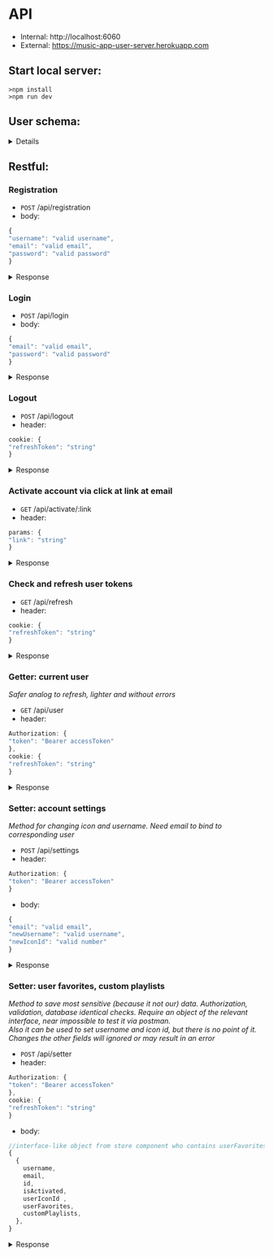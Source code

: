 # API
- Internal: http://localhost:6060
- External: https://music-app-user-server.herokuapp.com

## Start local server: 
```
>npm install
>npm run dev
```
## User schema:
<details>  

```typescript
{
  username: {type: String, required: true},
  email: {type: String, unique: true, required: true},
  password: {type: String, required: true},
  isActivated: {type: Boolean, default: false},
  activationLink: {type: String},
  userIconId : {type: Number, required: true},
  userFavorites: {
    tracks: {type: [Number], default: []},
    albums: {type: [Number], default: []},
    artists: {type: [Number], default: []},
    playlists: {type: [Number], default: []},
    radio: {type: [Number], default: []},
  },
  customPlaylists: {type: [{
    id: {type: String},
    title: {type: String},
    creator: {
      name: {type: String}
    },
    tracks: {
      data: {type: [Number]}
    },
    nb_tracks: {type: Number},
  }], default: []}
}
```
      
</details>

## Restful:
### Registration
- `POST` /api/registration
- body: 
```js
{
"username": "valid username",
"email": "valid email",
"password": "valid password"
}
```
<details>  
<summary>Response</summary>

- `200` `OK` 
```js
{
  {
  username,
  email,
  id, //database id
  isActivated,
  userIconId ,
  userFavorites,
  customPlaylists,
  },
  accessToken,
  refreshToken;  //set at cookie 
}
```
Errors:
- `400` (BadRequest) + message:
  - validation error: **'Validation error'**
  - db error (email already taken): **'Email is already taken: ${email}'**
  - mail service error (extreme rare): **'Sending mail error. Log: ', err**
      
</details>  
  

### Login
- `POST` /api/login
- body: 
```js
{
"email": "valid email",
"password": "valid password"
}
```
<details>  
<summary>Response</summary>

- `200` `OK` 
```js
{
  {
  username,
  email,
  id, //database id
  isActivated,
  userIconId ,
  userFavorites,
  customPlaylists,
  },
  accessToken,
  refreshToken;  //set at cookie
}
```
Errors:
- `400` (BadRequest) + message:
  - email is not found: **'Incorrect email'**
  - wrong password: **'Incorrect password'**
      
</details>  

### Logout
- `POST` /api/logout
- header: 
```js
cookie: {
"refreshToken": "string"
}
```
<details>  
<summary>Response</summary>

- `200` `OK` 
```js
{
  deleteResult; //special JWT type, not useful at all
}
```
</details>  

### Activate account via click at link at email
- `GET` /api/activate/:link
- header: 
```js
params: {
"link": "string"
}
```
<details>  
<summary>Response</summary>

- `200` `OK` 
```js
//redirect to https://dashaermolich-rs-clone.netlify.app/welcome
```
Errors:
- `400` (BadRequest) + message:
  - wrong link: **'Incorrect activation link'**
      
</details>  

### Check and refresh user tokens
- `GET` /api/refresh
- header: 
```js
cookie: {
"refreshToken": "string"
}
```
<details>  
<summary>Response</summary>

- `200` `OK` 
```js
{
  {
  username,
  email,
  id, //database id
  isActivated,
  userIconId ,
  userFavorites,
  customPlaylists,
  },
  accessToken,
  refreshToken;  //set at cookie 
}
```
Errors:
- `401` (UnauthorizedError), message: **'Пользователь не авторизован'**
  - no refresh token
  - invalid token or not exist in db
      
</details>  

### Getter: current user
*Safer analog to refresh, lighter and without errors*
- `GET` /api/user
- header: 
```js
Authorization: {
"token": "Bearer accessToken"
},
cookie: {
"refreshToken": "string"
}
```
<details>  
<summary>Response</summary>

- `200` `OK` 
```js
{
  {
  username,
  email,
  id, //database id
  isActivated,
  userIconId ,
  userFavorites,
  customPlaylists,
  },
  accessToken,
  refreshToken;  //set at cookie 
}
```
- No/invalid refresh token: 
```js
{ }
```
</details>  

### Setter: account settings
*Method for changing icon and username. Need email to bind to corresponding user*
- `POST` /api/settings
- header: 
```js
Authorization: {
"token": "Bearer accessToken"
}
```
- body: 
```js
{
"email": "valid email",
"newUsername": "valid username",
"newIconId": "valid number"
}
```
<details>  
<summary>Response</summary>

- `200` `OK` 
```js
{
  {
  username,
  email,
  id, //database id
  isActivated,
  userIconId ,
  userFavorites,
  customPlaylists,
  }
}
```
Errors:
- `400` (BadRequest) + message:
  - validation error: **'Validation error'**
  - db error (no taken email): **'Incorrect email'**
      
</details>  

### Setter: user favorites, custom playlists
*Method to save most sensitive (because it not our) data. Authorization, validation, database identical checks. Require an object of the relevant interface, near impossible to test it via postman.*  
*Also it can be used to set username and icon id, but there is no point of it. Changes the other fields will ignored or may result in an error*
- `POST` /api/setter
- header: 
```js
Authorization: {
"token": "Bearer accessToken"
},
cookie: {
"refreshToken": "string"
}
```
- body: 
```js
//interface-like object from store component who contains userFavorites and customPlaylists we want to set.
{
  {
    username,
    email,
    id,
    isActivated,
    userIconId ,
    userFavorites,
    customPlaylists,
  },
}
```
<details>  
<summary>Response</summary>

- `200` `OK` 
```js
{
  {
  username,
  email,
  id,
  isActivated,
  userIconId ,
  userFavorites,
  customPlaylists,
  }
}
```
Errors:
- `400` (BadRequest) + message:
  - validation error: **'Validation error'**
- `401` (UnauthorizedError), message: **'Пользователь не авторизован'**
  - no refresh token
  - invalid token or not exist in db
      
</details>  
